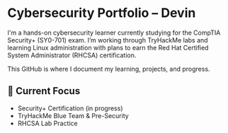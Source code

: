 # Cybersecurity Portfolio – Devin

I'm a hands-on cybersecurity learner currently studying for the CompTIA Security+ (SY0-701) exam. I’m working through TryHackMe labs and learning Linux administration with plans to earn the Red Hat Certified System Administrator (RHCSA) certification.

This GitHub is where I document my learning, projects, and progress.

## 🔐 Current Focus
- Security+ Certification (in progress)
- TryHackMe Blue Team & Pre-Security
- RHCSA Lab Practice
